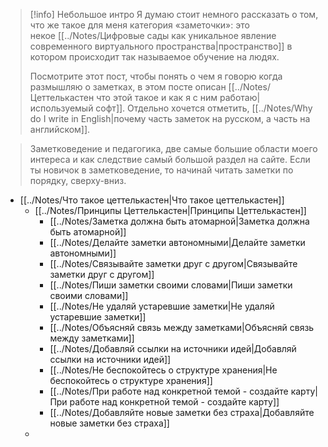 
> [!info] Небольшое интро
> Я думаю стоит немного рассказать о том, что же такое для меня категория «заметочки»: это некое [[../Notes/Цифровые сады как уникальное явление современного виртуального пространства|пространство]] в котором происходит так называемое обучение на людях.
> 
> Посмотрите этот пост, чтобы понять о чем я говорю когда размышляю о заметках, в этом посте описан [[../Notes/Цеттелькастен что этой такое и как я с ним работаю|используемый софт]]. Отдельно хочется отметить, [[../Notes/Why do I write in English|почему часть заметок на русском, а часть на английском]].

> Заметковедение и педагогика, две самые большие области моего интереса и как следствие самый большой раздел на сайте. Если ты новичок в заметковедение, то начинай читать заметки по порядку, сверху-вниз.

- [[../Notes/Что такое цеттелькастен|Что такое цеттелькастен]]
	- [[../Notes/Принципы Цеттелькастен|Принципы Цеттелькастен]]
		- [[../Notes/Заметка должна быть атомарной|Заметка должна быть атомарной]]
		- [[../Notes/Делайте заметки автономными|Делайте заметки автономными]]
		- [[../Notes/Связывайте заметки друг с другом|Связывайте заметки друг с другом]]
		- [[../Notes/Пиши заметки своими словами|Пиши заметки своими словами]]
		- [[../Notes/Не удаляй устаревшие заметки|Не удаляй устаревшие заметки]]
		- [[../Notes/Объясняй связь между заметками|Объясняй связь между заметками]]
		- [[../Notes/Добавляй ссылки на источники идей|Добавляй ссылки на источники идей]]
		- [[../Notes/Не  беспокойтесь о структуре хранения|Не  беспокойтесь о структуре хранения]]
		- [[../Notes/При работе над конкретной темой - создайте карту|При работе над конкретной темой - создайте карту]]
		- [[../Notes/Добавляйте новые заметки без страха|Добавляйте новые заметки без страха]]
	- 